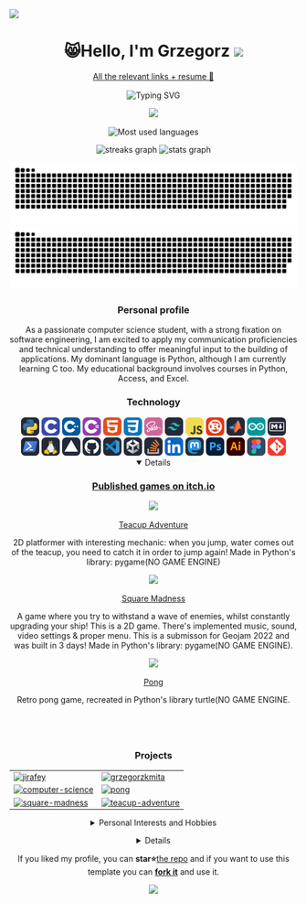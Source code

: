 
<img src="https://media1.giphy.com/media/OfgFXNVi8gnEXvbske/giphy.gif" height="40" align="left"> <br>

<h1 align="center">😸Hello, I'm Grzegorz <img src="https://media.giphy.com/media/hvRJCLFzcasrR4ia7z/giphy.gif" width="32"> </h1>
<div align="center">
    <p><a href ="https://linktree.com/grzegorzkmita" > All the relevant links + resume 💛</a></p><div align="center">
    <div align="center">

<img src="https://readme-typing-svg.demolab.com?font=Fira+Code&pause=1000&color=F0CD7C&center=true&height=40&duration=4000&width=530&lines=Passionate+computer+science+student;Software+Engineer;Open+to+job+offers;Interested+in+deepening+interpersonal+skills;Mainly+programming+in+Python%2C+C%2FC%2B%2B;I+also+use+C%2B%2B%2C+HTML%2C+CSS%2C+JavaScript;Finished+courses+in+Python%2C+Excel%2C+Access;Cold+showers+enthusiast;Feel+free+to+follow%2C+star%2C+fork" alt="Typing SVG" align="center" />  </div>
![](https://komarev.com/ghpvc/?username=Jirafey&style=flat&color=F4E892)

  <img src="https://github-readme-stats-k4xr.vercel.app/api/top-langs/?username=Jirafey&exclude_repo=github-readme-stats-2,github-readme-streak-stats,readme-typing-svg,github-readme-streak-stats-vercel,linkedin-skill-assessments-quizzes&langs_count=6&layout=compact&show_icons=true&bg_color=20,f4e892,f1ce7d,f5e58d,f0cd7b,f0cd7b&title_color=4B311A&text_color=000&count_private=true&hide_border=true&card_width=330&card_height=100" alt="Most used languages" /> <br>

  <img src="https://streak-stats.demolab.com?user=Jirafey&theme=default&hide_border=true&dates=664b2b&sideLabels=664b2b&border=f0cd7b&stroke=664c2b&ring=664c2b&fire=664b2b&currStreakNum=664c2b&sideNums=664c2b&currStreakLabel=664c2b&background=f0cd7b" height="150" alt="streaks graph"  />

  <img src="https://github-readme-stats-k4xr.vercel.app/api?username=Jirafey&show_icons=true&bg_color=80,f0cd7b,f1ce7d,f5e58d,f4e892,81613a,f2cf7b&title_color=4B311A&text_color=000&count_private=true&hide_border=true" height="150" alt="stats graph"  />
</div> 
<div align="center">
                   
![github contribution grid snake animation](https://raw.githubusercontent.com/Jirafey/Jirafey/output/github-contribution-grid-snake-dark.svg#gh-dark-mode-only)![github contribution grid snake animation](https://raw.githubusercontent.com/Jirafey/Jirafey/output/github-contribution-grid-snake.svg#gh-light-mode-only)
                   
</div>

<div align="center">
<h3>Personal profile</h3>
    <div text-align="justify">
<p> As a passionate computer science student, with a strong fixation on software engineering, I am excited to apply my communication proficiencies and technical understanding to offer meaningful input to the building of applications.
My dominant language is Python, although I am currently learning C too. My educational background involves courses in Python, Access, and Excel. </p>
</div>
</details>
</div>         

<div align="center">
                   <h3>Technology</h3>
<p align="center"> 
<div align="center">
<a href="https://www.python.org"><picture><source media="(prefers-color-scheme: dark)" srcset="images/Python-Light.svg">
<img height="32" width="32" alt="Python" src="images/Python-Dark.svg"></picture></a> 
<a href="https://en.wikipedia.org/wiki/C_(programming_language)"><img height="32" width="32" src="images/C.svg" /></a> 
<a href="https://en.wikipedia.org/wiki/C%2B%2B"><img height="32" width="32" src="images/CPP.svg" /></a>
<a href="https://dotnet.microsoft.com/en-us/languages/csharp"><img height="32" width="32" src="images/CS.svg" /></a>
<a href="https://en.wikipedia.org/wiki/HTML"><img height="32" width="32" src="images/HTML.svg" /></a> 
<a href="https://en.wikipedia.org/wiki/CSS"><img height="32" width="32" src="images/CSS.svg" /></a>
<a href="https://sass-lang.com/"><picture><source media="(prefers-color-scheme: dark)" srcset="images/Sass.svg">
<img height="32" width="32" alt="Sass" src="images/Sass.svg"></picture></a>
<a href="https://tailwindcss.com/"><picture><source media="(prefers-color-scheme: dark)" srcset="images/TailwindCSS-Light.svg">
<img height="32" width="32" alt="TailwindCSS" src="images/TailwindCSS-Dark.svg"></picture></a>
<a href="https://www.javascript.com/"><img height="32" width="32" src="images/JavaScript.svg" alt=JavaScript /></a>
<a href="https://www.rust-lang.org/"><img height="32" width="32" src="images/Rust.svg" alt=Rust /></a>
<a href="https://www.mathworks.com/products/matlab.html"><picture><source media="(prefers-color-scheme: dark)" srcset="images/Matlab-Light.svg">
<img height="32" width="32" alt="Matlab" src="images/Matlab-Dark.svg"></picture></a>
<a href="https://www.arduino.cc/"><img height="32" width="32" src="https://raw.githubusercontent.com/Jirafey/Jirafey/601f276a8c25cf415fca2137ea7d24b99b1f1b10/images/Arduino.svg" </img></a>
<a href="https://www.markdownguide.org/"><picture><source media="(prefers-color-scheme: dark)" srcset="images/Markdown-Light.svg">
<img height="32" width="32" alt="Markdown" src="images/Markdown-Dark.svg"></picture></a>
</div><div align="center">
<a href="https://en.wikipedia.org/wiki/PowerShell"><picture><source media="(prefers-color-scheme: dark)" srcset="images/Powershell-Light.svg">
<img height="32" width="32" alt="Vercel" src="images/Powershell-Dark.svg"></picture></a>
<a href="https://en.wikipedia.org/wiki/Linux"><picture><source media="(prefers-color-scheme: dark)" srcset="images/Linux-Light.svg">
<img height="32" width="32" alt="Linux" src="images/Linux-Dark.svg"></picture></a>
<a href="https://vercel.com/"><picture><source media="(prefers-color-scheme: dark)" srcset="images/Vercel-Light.svg">
<img height="32" width="32" alt="Vercel" src="images/Vercel-Dark.svg"></picture></a>
<a href="https://github.com/Jirafey/grzegorzkmita.com"><picture><source media="(prefers-color-scheme: dark)" srcset="images/Github-Light.svg">
<img height="32" width="32" alt="Github" src="images/Github-Dark.svg"></picture></a>
<a href="https://code.visualstudio.com/"><picture><source media="(prefers-color-scheme: dark)" srcset="images/VSCode-Light.svg">
<img height="32" width="32" alt="VSCode" src="images/VSCode-Dark.svg"></picture></a>                                    
<a href="https://unity.com/"><picture><source media="(prefers-color-scheme: dark)" srcset="images/Unity-Light.svg">
<img height="32" width="32" alt="Unity" src="images/Unity-Dark.svg"></picture></a>                               
<a href="https://stackoverflow.com/users/17820864/jirafey"><picture><source media="(prefers-color-scheme: dark)" srcset="images/StackOverflow-Light.svg">
<img height="32" width="32" alt="StackOverflow" src="images/StackOverflow-Dark.svg"></picture></a>
<a href="https://www.linkedin.com/in/grzegorzkmita/"><picture><source media="(prefers-color-scheme: dark)" srcset="images/LinkedIn (1).svg">
<a href="https://www.linkedin.com/in/grzegorzkmita/"><img height="32" width="32" src="images/LinkedIn (1).svg" alt=LinkedIn /></a> 
<a href="https://mastodon.social/explore"><picture><source media="(prefers-color-scheme: dark)" srcset="images/Mastodon-Light.svg">
<img height="32" width="32" alt="Mastodon" src="images/Mastodon-Dark.svg"></picture></a>
<a href="https://www.photoshop.com/"><img height="32" width="32" src="images/Photoshop.svg" alt=Photoshop /></a>
<a href="https://en.wikipedia.org/wiki/Adobe_Illustrator"><img height="32" width="32" src="images/Illustrator.svg" alt=Illustrator /></a>
<a href="https://figma.com"><picture><source media="(prefers-color-scheme: dark)" srcset="images/Figma-Light.svg">
<img height="32" width="32" alt="Figma" src="images/Figma-Dark.svg"></picture></a>
<a href="https://git-scm.com/"><img height="32" width="32" src="images/Git.svg"/>
</div>
<details open><summary><h3> Published games on itch.io </h3></summary>                                                                             
<div align="center">                                                                           
<a href="https://jirafey.itch.io"></a>
<a href="https://jirafey.itch.io/teacup-adventure"><img src="https://user-images.githubusercontent.com/97115044/211327111-82001490-b05e-4cc1-87bb-ad0317351ab4.png"  padding="10px" /><p>Teacup Adventure</p></a></div>
    <div text-align="justify"> 
<p>2D platformer with interesting mechanic: when you jump, water comes out of the teacup, you need to catch it in order to jump again!
    Made in Python's library: pygame(NO GAME ENGINE)</div>
</p><div align="center">
<a href="https://jirafey.itch.io/squaremadness"><img src="https://user-images.githubusercontent.com/97115044/211327312-3b9ac0c9-104e-47ea-8d88-8d65bfbba1d8.png"
padding="10px" /><p>Square Madness </p></a></div>
    <div text-align="justify"> 
              <p>A game where you try to withstand a wave of enemies, whilst constantly upgrading your ship! This is a 2D game. There's implemented music, sound, video settings & proper menu. This is a submisson for Geojam 2022 and was built in 3 days! Made in Python's library: pygame(NO GAME ENGINE).</p></div>
</div><div align="center">
<a href="https://jirafey.itch.io/pong"><img src="https://user-images.githubusercontent.com/97115044/211326562-7d06b0e3-c40f-4eed-a733-687e071a8565.png" padding="10px" />
    <p>Pong </p></a></div>
    <div text-align="justify"> 
        <p>Retro pong game, recreated in Python's library turtle(NO GAME ENGINE.</p></div>
</details>
    
#
                    
</div>
</details><br>
   
<table>
<div align="center"><h3>Projects</h3></div>
<tr>
<td>      <a href="https://github.com/jirafey/jirafey">
<img src="https://socialify.git.ci/jirafey/jirafey/image?description=1&forks=1&pulls=1&stargazers=1&language=1&logo=https://github.com/Jirafey/foxtie/blob/main/pink-green-light/foxtie-pink-green-256.png?raw=true&name=1&owner=1&pattern=Formal%20Invitation&theme=Auto" style="margin:0;padding:0" alt="jirafey" /></a>
</td>

<td>
<a href="https://github.com/jirafey/grzegorzkmita.com">
<img src="https://socialify.git.ci/jirafey/grzegorzkmita.com/image?description=1&forks=0&pulls=1&stargazers=1&logo=https://raw.githubusercontent.com/Jirafey/foxtie/main/high-contrast-purple/foxtie-pink-green-purple-divided-centered-256.png&language=1&name=1&owner=1&pattern=Formal%20Invitation&theme=Auto" style="margin:0;padding:0" alt="grzegorzkmita" /></a>
</td>
</tr>
<tr>
<td>
<a href="https://github.com/jirafey/computer-science">
<img src="https://socialify.git.ci/jirafey/computer-science/image?description=1&forks=0&pulls=0&stargazers=1&logo=https://raw.githubusercontent.com/Jirafey/foxtie/main/4-color/foxtie-4color-white-256.png&language=1&name=1&owner=1&pattern=Formal%20Invitation&theme=Auto" style="margin:0;padding:0" alt="computer-science"/></a>
</td>
<td><a href="https://github.com/jirafey/pong">
<img src="https://socialify.git.ci/jirafey/pong/image?description=1&logo=https://raw.githubusercontent.com/Jirafey/foxtie/main/4-color-pastelle-256/4-color-pastelle-256.png&language=1&name=1&forks=0&pulls=0&stargazers=1&owner=1&pattern=Formal%20Invitation&theme=Auto" style="margin:0;padding:0" alt="pong" /></a>
</td>
<tr>
<td><a href="https://github.com/jirafey/square-madness">
<img src="https://socialify.git.ci/jirafey/square-madness/image?description=1&forks=1&pulls=1&stargazers=0&logo=https://raw.githubusercontent.com/Jirafey/foxtie/main/green/foxtie-green-256.png&language=1&name=1&owner=1&pattern=Formal%20Invitation&theme=Auto" style="margin:0;padding:0" alt="square-madness"  /></a>
</td>
<td><a href="https://github.com/jirafey/teacup-adventure">
<img src="https://socialify.git.ci/jirafey/teacup-adventure/image?description=1&forks=0&pulls=1&stargazers=0&logo=https://raw.githubusercontent.com/Jirafey/foxtie/main/white-purple/foxtie-white-purple-256.png&language=1&name=1&owner=1&pattern=Formal%20Invitation&theme=Auto" style="margin:0;padding:0" alt="teacup-adventure" /></a>
</td>
</tr>
</table>
<div align ="center">
<details><summary>Personal Interests and Hobbies</summary>
<div align ="justify">
<p>- In my free time, I am passionate about open-source projects, and I am interested in mastering social interactions, meditation, cold showers, and massage. I also enjoy learning new things everyday, reading books, cooking, swimming. </p>
<p> - I am constantly working to improve my language skills, including Polish - Native, English - C1, Chinese(Mandarin) - B1, German - A2, Dutch - A1, I can read Russian, Japanese(katakana and hiragana), and Korean, but I do not speak them well enough. Additionally, I am a promoter of talking to strangers/ meeting up with friends whenever possible.</p>
<p> - I also feel like I could be in this business as a project manager or someone that based on client needs and my knowledge of programming capabilities of certain technologies can deliver proper technical language for programming team. Also there is a lot of resumes, feel free to take a look: <a href= "https://github.com/Jirafey/Jirafey/tree/main/resumes">Resumes</details></p></div>

<div align ="center">
<details>
<summary> <h5> Links to cool stuff that makes up my profile</h5> </summary>


[`Gradient GitHub Stats`](https://github.com/anuraghazra/github-readme-stats#readme)

[`GitHub contributions snake`](https://github.com/Platane/snk#readme)

[`Skill icons`](https://github.com/tandpfun/skill-icons#readme)

[`Running cat GIF creator`](https://giphy.com/otajaider) 
                    
[`Repository templates`](https://github.com/wei/socialify#readme)
                    
[`GitHub streaks`](https://github.com/DenverCoder1/github-readme-streak-stats#readme)
                    </details>  
<p> If you liked my profile, you can <b>star⭐</b><a href=https://github.com/jirafey/jirafey>the repo</a> and if you want to use this template you can <a href=https://github.com/jirafey/jirafey/fork> <b>fork it</b></a> and use it.</p>
                    </p>
                   
![](https://hit.yhype.me/github/profile?user_id=97115044)
    
  

